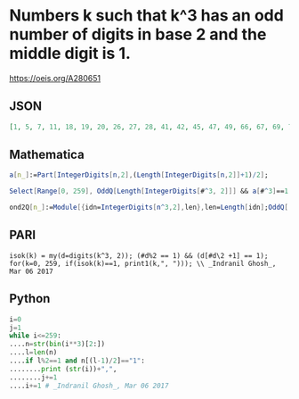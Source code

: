 # Numbers k such that k^3 has an odd number of digits in base 2 and the middle digit is 1\.
https://oeis.org/A280651
## JSON
```JSON
[1, 5, 7, 11, 18, 19, 20, 26, 27, 28, 41, 42, 45, 47, 49, 66, 67, 69, 70, 71, 72, 73, 74, 75, 76, 77, 103, 106, 110, 111, 113, 115, 119, 120, 122, 123, 124, 125, 126, 162, 164, 165, 166, 168, 171, 177, 178, 180, 181, 182, 184, 185, 190, 194, 197, 199, 201, 259]
```
## Mathematica
```Mathematica
a[n_]:=Part[IntegerDigits[n,2],(Length[IntegerDigits[n,2]]+1)/2];
```
```Mathematica
Select[Range[0, 259], OddQ[Length[IntegerDigits[#^3, 2]]] && a[#^3]==1 &] (* _Indranil Ghosh_, Mar 06 2017 *)
```
```Mathematica
ond2Q[n_]:=Module[{idn=IntegerDigits[n^3,2],len},len=Length[idn];OddQ[ len] && idn[[(len+1)/2]]==1]; Select[Range[300],ond2Q] (* _Harvey P. Dale_, Jul 21 2021 *)
```
## PARI
```PARI
isok(k) = my(d=digits(k^3, 2)); (#d%2 == 1) && (d[#d\2 +1] == 1);
for(k=0, 259, if(isok(k)==1, print1(k,", "))); \\ _Indranil Ghosh_, Mar 06 2017
```
## Python
```Python
i=0
j=1
while i<=259:
....n=str(bin(i**3)[2:])
....l=len(n)
....if l%2==1 and n[(l-1)/2]=="1":
........print (str(i))+",",
........j+=1
....i+=1 # _Indranil Ghosh_, Mar 06 2017
```
